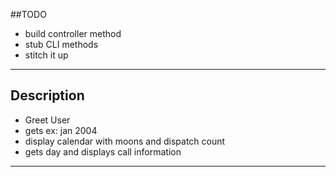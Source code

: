 ##TODO
  * build controller method
  * stub CLI methods
  * stitch it up
---
## Description
  * Greet User
  * gets <mon yyyy> ex: jan 2004
  * display calendar with moons and dispatch count
  * gets day and displays call information
---
